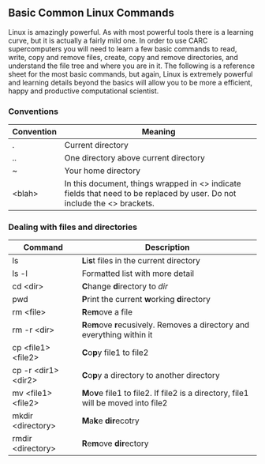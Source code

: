 ## Basic Common Linux Commands

Linux is amazingly powerful. As with most powerful tools there is a learning curve, but it is actually a fairly mild one. In order to use CARC supercomputers you will need to learn a few basic commands to read, write, copy and remove files, create, copy and remove directories, and understand the file tree and where you are in it. The following is a reference sheet for the most basic commands, but again, Linux is extremely powerful and learning details beyond the basics will allow you to be more a efficient, happy and productive computational scientist. 


### Conventions
Convention | Meaning
-----------|--------
.          | Current directory
..         | One directory above current directory
~          | Your home directory
\<blah\>   | In this document, things wrapped in \<\> indicate fields that need to be replaced by user. Do not include the \<\> brackets.  


### Dealing with files and directories

Command   |  Description
----------|---------------
ls          | **L**i**s**t files in the current directory
ls -l       | Formatted list with more detail
cd \<dir\>  | **C**hange **d**irectory to *dir*
pwd 	    | **P**rint the current **w**orking **d**irectory
rm \<file\> | **R**e**m**ove a file
rm -r \<dir\> | **R**e**m**ove **r**ecusively. Removes a directory and everything within it 
cp \<file1\> \<file2\> | **C**o**p**y file1 to file2
cp -r \<dir1\> \<dir2\> | **C**o**p**y a directory to another directory
mv \<file1\> \<file2\> | **M**o**v**e file1 to file2. If file2 is a directory, file1 will be moved into file2
mkdir \<directory\> | **M**a**k**e **dir**ecotry  
rmdir \<directory\> | **R**e**m**ove **dir**ectory 
 
